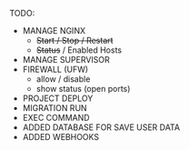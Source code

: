 TODO:
- MANAGE NGINX
  - ~~Start / Stop / Restart~~
  - ~~Status~~ / Enabled Hosts 
- MANAGE SUPERVISOR
- FIREWALL (UFW)
  - allow / disable
  - show status (open ports)
- PROJECT DEPLOY
- MIGRATION RUN
- EXEC COMMAND
- ADDED DATABASE FOR SAVE USER DATA
- ADDED WEBHOOKS
